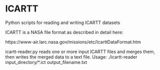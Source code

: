 # ICARTT
Python scripts for reading and writing ICARTT datasets

ICARTT is a NASA file format as described in detail here:
<link> https://www-air.larc.nasa.gov/missions/etc/IcarttDataFormat.htm </link>


<p>
</p>

<p>
icartt-reader.py reads one or more input ICARTT files and merges them, then writes the merged data to a text file.
Usage: ./icartt-reader input_directory/*.ict output_filename.txt
</p>
